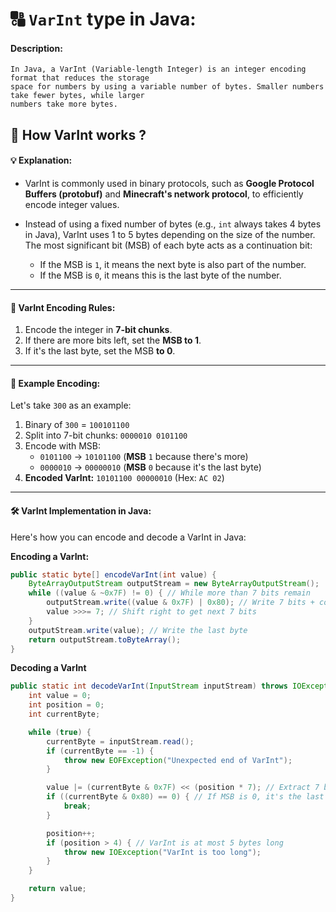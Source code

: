 # 🔠 `VarInt` type in Java:

#### Description:
```
In Java, a VarInt (Variable-length Integer) is an integer encoding format that reduces the storage
space for numbers by using a variable number of bytes. Smaller numbers take fewer bytes, while larger
numbers take more bytes.
```

## 🤔 How VarInt works ?

#### 💡 Explanation:
- VarInt is commonly used in binary protocols, such as **Google Protocol Buffers (protobuf)** and **Minecraft's network protocol**, to efficiently encode integer values.

- Instead of using a fixed number of bytes (e.g., `int` always takes 4 bytes in Java), VarInt uses 1 to 5 bytes depending on the size of the number. The most significant bit (MSB) of each byte acts as a continuation bit:
  - If the MSB is `1`, it means the next byte is also part of the number.
  - If the MSB is `0`, it means this is the last byte of the number.
---
#### 📝 VarInt Encoding Rules:
1. Encode the integer in **7-bit chunks**.
2. If there are more bits left, set the **MSB to 1**.
3. If it's the last byte, set the MSB **to 0**.
---
#### 📌 Example Encoding:
Let's take `300` as an example:
1. Binary of `300` = `100101100`
2. Split into 7-bit chunks: `0000010 0101100`
3. Encode with MSB:
   - `0101100` → `10101100` (**MSB** `1` because there's more)
   - `0000010` → `00000010` (**MSB** `0` because it's the last byte)
4. **Encoded VarInt:** `10101100 00000010` (Hex: `AC 02`)
---
#### 🛠️ VarInt Implementation in Java:
Here's how you can encode and decode a VarInt in Java:

**Encoding a VarInt:**
```java
public static byte[] encodeVarInt(int value) {
    ByteArrayOutputStream outputStream = new ByteArrayOutputStream();
    while ((value & ~0x7F) != 0) { // While more than 7 bits remain
        outputStream.write((value & 0x7F) | 0x80); // Write 7 bits + continuation bit
        value >>>= 7; // Shift right to get next 7 bits
    }
    outputStream.write(value); // Write the last byte
    return outputStream.toByteArray();
}
```
**Decoding a VarInt**
```java
public static int decodeVarInt(InputStream inputStream) throws IOException {
    int value = 0;
    int position = 0;
    int currentByte;

    while (true) {
        currentByte = inputStream.read();
        if (currentByte == -1) {
            throw new EOFException("Unexpected end of VarInt");
        }

        value |= (currentByte & 0x7F) << (position * 7); // Extract 7 bits and shift
        if ((currentByte & 0x80) == 0) { // If MSB is 0, it's the last byte
            break;
        }

        position++;
        if (position > 4) { // VarInt is at most 5 bytes long
            throw new IOException("VarInt is too long");
        }
    }

    return value;
}
```